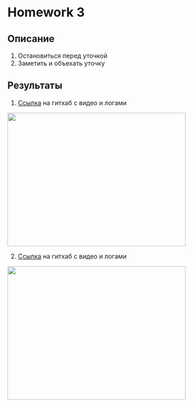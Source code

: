 # Homework 3

## Описание

1. Остановиться перед уточкой
2. Заметить и объехать уточку

## Результаты


1. [Ссылка](https://github.com/OSLL/aido-auto-feedback/tree/136a9d66f409fba6f4ae49d4b5296a0c97ed995206f80b7f87e9fec6) на гитхаб с видео и логами 

<img src="examples/record.gif" width="400" height="300" />

2. [Ссылка](https://github.com/OSLL/aido-auto-feedback/tree/d1608f8f5fbcd5ccbf52b31eb8ea2d44ec74d7caf43593e509031487) на гитхаб с видео и логами 

<img src="examples/record2.gif" width="400" height="300" />